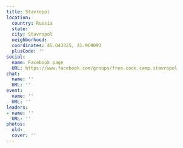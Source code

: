 ```yaml
---
title: Stavropol
location:
  country: Russia
  state: 
  city: Stavropol
  neighborhood: 
  coordinates: 45.043325, 41.969093
  plusCode: ''
social:
  name: Facebook page
  URL: https://www.facebook.com/groups/free.code.camp.stavropol
chat:
  name: ''
  URL: ''
event:
  name: ''
  URL: ''
leaders:
- name: ''
  URL: ''
photos:
  old: 
  cover: ''
---
```

